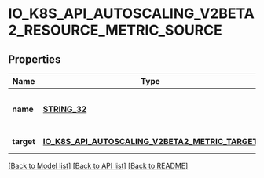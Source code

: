 # IO_K8S_API_AUTOSCALING_V2BETA2_RESOURCE_METRIC_SOURCE

## Properties
Name | Type | Description | Notes
------------ | ------------- | ------------- | -------------
**name** | [**STRING_32**](STRING_32.md) | name is the name of the resource in question. | [default to null]
**target** | [**IO_K8S_API_AUTOSCALING_V2BETA2_METRIC_TARGET**](io.k8s.api.autoscaling.v2beta2.MetricTarget.md) |  | [default to null]

[[Back to Model list]](../README.md#documentation-for-models) [[Back to API list]](../README.md#documentation-for-api-endpoints) [[Back to README]](../README.md)


